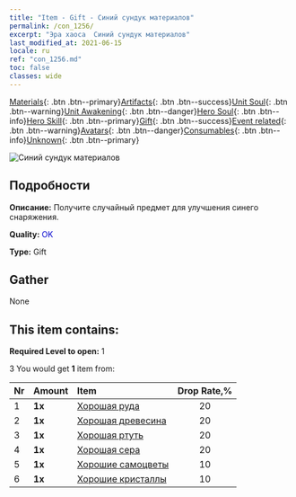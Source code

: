 ```yaml
---
title: "Item - Gift - Синий сундук материалов"
permalink: /con_1256/
excerpt: "Эра хаоса  Синий сундук материалов"
last_modified_at: 2021-06-15
locale: ru
ref: "con_1256.md"
toc: false
classes: wide
---
```

 [Materials](/ItemsRU/){: .btn .btn--primary}[Artifacts](/ItemsRU/Artifacts/){: .btn .btn--success}[Unit Soul](/ItemsRU/UnitSoul/){: .btn .btn--warning}[Unit Awakening](/ItemsRU/UnitAwakening/){: .btn .btn--danger}[Hero Soul](/ItemsRU/HeroSoul/){: .btn .btn--info}[Hero Skill](/ItemsRU/HeroSkill/){: .btn .btn--primary}[Gift](/ItemsRU/Gift/){: .btn .btn--success}[Event related](/ItemsRU/Events/){: .btn .btn--warning}[Avatars](/ItemsRU/Avatars/){: .btn .btn--danger}[Consumables](/ItemsRU/Consumables/){: .btn .btn--info}[Unknown](/ItemsRU/Unknown/){: .btn .btn--primary}

 ![Синий сундук материалов](/images/t/i_304002.png)

## Подробности
 **Описание:** Получите случайный предмет для улучшения синего снаряжения.

 **Quality:** <span style="color: #0000CD">OK</span>

 **Type:** Gift

## Gather

  None

## This item contains:

 **Required Level to open:** 1

 3 You would get **1** item  from:

  | Nr | Amount |     Item    | Drop Rate,% |
  |:---|:-------|:------------|:---------:|
  | 1 |  **1x** | [Хорошая руда](/ItemsRU/mat_12/) | 20 | 
  | 2 |  **1x** | [Хорошая древесина](/ItemsRU/mat_13/) | 20 | 
  | 3 |  **1x** | [Хорошая ртуть](/ItemsRU/mat_14/) | 20 | 
  | 4 |  **1x** | [Хорошая сера](/ItemsRU/mat_15/) | 20 | 
  | 5 |  **1x** | [Хорошие самоцветы](/ItemsRU/mat_16/) | 10 | 
  | 6 |  **1x** | [Хорошие кристаллы](/ItemsRU/mat_17/) | 10 | 
